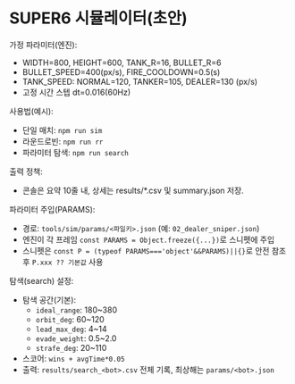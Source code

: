 # SUPER6 시뮬레이터(초안)

가정 파라미터(엔진):
- WIDTH=800, HEIGHT=600, TANK_R=16, BULLET_R=6
- BULLET_SPEED=400(px/s), FIRE_COOLDOWN=0.5(s)
- TANK_SPEED: NORMAL=120, TANKER=105, DEALER=130 (px/s)
- 고정 시간 스텝 dt=0.016(60Hz)

사용법(예시):
- 단일 매치: `npm run sim`
- 라운드로빈: `npm run rr`
- 파라미터 탐색: `npm run search`

출력 정책:
- 콘솔은 요약 10줄 내, 상세는 results/*.csv 및 summary.json 저장.

파라미터 주입(PARAMS):
- 경로: `tools/sim/params/<파일키>.json` (예: `02_dealer_sniper.json`)
- 엔진이 각 프레임 `const PARAMS = Object.freeze({...})`로 스니펫에 주입
- 스니펫은 `const P = (typeof PARAMS==='object'&&PARAMS)||{}`로 안전 참조 후 `P.xxx ?? 기본값` 사용

탐색(search) 설정:
- 탐색 공간(기본):
  - `ideal_range`: 180~380
  - `orbit_deg`: 60~120
  - `lead_max_deg`: 4~14
  - `evade_weight`: 0.5~2.0
  - `strafe_deg`: 20~110
- 스코어: `wins + avgTime*0.05`
- 출력: `results/search_<bot>.csv` 전체 기록, 최상해는 `params/<bot>.json`
